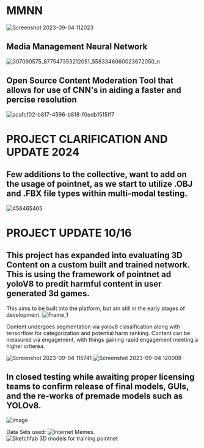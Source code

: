 # MMNN
![Screenshot 2023-09-04 112023](https://github.com/connorrutt/MMNN/assets/117954511/1e9f274b-1b48-4c0d-9af2-e083663a5068)

## Media Management Neural Network
![307090575_877547353212051_5583346060023672050_n](https://github.com/connorrutt/MMNN/assets/117954511/faae676c-d73c-4cfd-9e60-b51b70c43814)

## Open Source Content Moderation Tool that allows for use of CNN's in aiding a faster and percise resolution
![acafcf02-b817-4596-b818-f0edb1515ff7](https://github.com/connorrutt/MMNN/assets/117954511/0b6c40f0-03a0-470a-80df-26de019a4328)

# PROJECT CLARIFICATION AND UPDATE 2024
## Few additions to the collective, want to add on the usage of pointnet, as we start to utilize .OBJ and .FBX file types within multi-modal testing.

![456465465](https://github.com/connorrutt/MMNN/assets/117954511/3420c513-d25e-4ef3-a99f-44c830ba9f52)

# PROJECT UPDATE 10/16
## This project has expanded into evaluating 3D Content on a custom built and trained network. This is using the framework of pointnet ad yoloV8 to predit harmful content in user generated 3d games. 

This aims to be built into the platform, but am still in the early stages of development. 
![Frame_1](https://github.com/connorrutt/MMNN/assets/117954511/274b215f-896e-4f44-b8c8-395539ee0f34)



Content undergoes segmentation via yolov8 classification along with tensorflow for categorization and potential harm ranking. Content can be measured via engagement, with things gaining rapid engagement meeting a higher criterea. 

![Screenshot 2023-09-04 115741](https://github.com/connorrutt/MMNN/assets/117954511/f09c67e5-578d-4216-a11b-ea2937d157b7)
![Screenshot 2023-09-04 120008](https://github.com/connorrutt/MMNN/assets/117954511/7b723e23-1f13-4048-91cc-3e4e8379bee9)


## In closed testing while awaiting proper licensing teams to confirm release of final models, GUIs, and the re-works of premade models such as YOLOv8.

![image](https://github.com/connorrutt/MMNN/assets/117954511/8bdc70f5-94c0-4ac7-8b14-f7d4b8e4aa86)

Data Sets used: 
![Internet Memes](https://www.kaggle.com/datasets/williamscott701/memotion-dataset-7k).
![Sketchfab 3D models for training pointnet](https://sketchfab.com/mayacoco/collections/baby-mall-78bd54bfb20e49f9b75253a86207dfca) 

